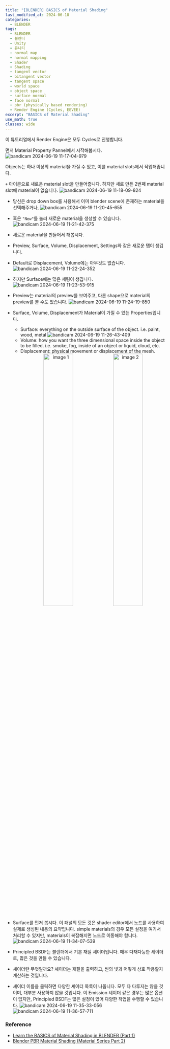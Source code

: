```yaml
---
title: "[BLENDER] BASICS of Material Shading"
last_modified_at: 2024-06-18
categories:
  - BLENDER
tags:
  - BLENDER
  - 블렌더
  - Unity
  - 유니티
  - normal map
  - normal mapping
  - Shader
  - Shading
  - tangent vector
  - bitangent vector
  - tangent space
  - world space
  - object space
  - surface normal
  - face normal
  - pbr (physically based rendering)
  - Render Engine (Cycles, EEVEE)
excerpt: "BASICS of Material Shading"
use_math: true
classes: wide
---
```


이 튜토리얼에서 Render Engine은 모두 Cycles로 진행합니다.

먼저 Material Property Pannel에서 시작해봅시다.
![bandicam 2024-06-19 11-17-04-979](https://github.com/sandokim/sandokim.github.io/assets/74639652/bc60f9d9-bc7e-459f-96d0-f4a8954b2f8b)

Objects는 하나 이상의 material을 가질 수 있고, 이를 material slots에서 작업해줍니다.

`+` 아이콘으로 새로운 material slot을 만들어줍니다. 하지만 새로 만든 2번째 material slot에 material이 없습니다.
![bandicam 2024-06-19 11-18-09-824](https://github.com/sandokim/sandokim.github.io/assets/74639652/4d9def24-3dd3-4b34-bec5-33842f52f0a2)

- 당신은 drop down box를 사용해서 이미 blender scene에 존재하는 material을 선택해주거나,
![bandicam 2024-06-19 11-20-45-655](https://github.com/sandokim/sandokim.github.io/assets/74639652/f2c36639-7158-4975-ab8f-235c841aae32)
- 혹은 `"New"`를 눌러 새로운 material을 생성할 수 있습니다.
![bandicam 2024-06-19 11-21-42-375](https://github.com/sandokim/sandokim.github.io/assets/74639652/570451cd-80f0-415c-ae90-797cdfdefd06)

- 새로운 material을 만들어서 해봅시다.
- Preview, Surface, Volume, Displacement, Settings와 같은 새로운 탭이 생깁니다.
- Default로 Displacement, Volume에는 아무것도 없습니다. 
![bandicam 2024-06-19 11-22-24-352](https://github.com/sandokim/sandokim.github.io/assets/74639652/2ceb6bb7-9d0d-41a8-bddc-6b04423fe169)
- 하지만 Surface에는 많은 세팅이 생깁니다.
![bandicam 2024-06-19 11-23-53-915](https://github.com/sandokim/sandokim.github.io/assets/74639652/8a5f0cb3-2d7d-427c-8147-ffb6e1cd8e58)
- Preview는 material의 preview를 보여주고, 다른 shape으로 material의 preview를 볼 수도 있습니다.
![bandicam 2024-06-19 11-24-19-850](https://github.com/sandokim/sandokim.github.io/assets/74639652/67ed2594-3415-4812-9342-376f49fbbd55)

- Surface, Volume, Displacement가 Material이 가질 수 있는 Properties입니다.
  - Surface: everything on the outside surface of the object. i.e. paint, wood, metal
  ![bandicam 2024-06-19 11-26-43-409](https://github.com/sandokim/sandokim.github.io/assets/74639652/2cacb453-2f18-4f21-af07-2a49aa896a66)
  - Volume: how you want the three dimensional space inside the object to be filled. i.e. smoke, fog, inside of an object or liquid, cloud, etc.
  - Displacement: physical movement or displacement of the mesh.
    <div style="text-align: center;">
        <img src="https://github.com/sandokim/sandokim.github.io/assets/74639652/16982f91-ae2b-4236-a9d8-157de93643cf" alt="image 1" style="display: inline-block; width: 45%; margin-right: 2%;"      />
        <img src="https://github.com/sandokim/sandokim.github.io/assets/74639652/5dff9819-f3cf-4058-9409-d3fcdb1d02f7" alt="image 2" style="display: inline-block; width: 45%;" />
    </div>


- Surface를 먼저 봅시다. 이 패널의 모든 것은 shader editor에서 노드를 사용하여 실제로 생성된 내용의 요약입니다. simple materials의 경우 모든 설정을 여기서 처리할 수 있지만, materials이 복잡해지면 노드로 이동해야 합니다.
![bandicam 2024-06-19 11-34-07-539](https://github.com/sandokim/sandokim.github.io/assets/74639652/0741d7ae-5fc3-4054-bc58-30b7713b463f)
- Principled BSDF는 블렌더에서 기본 재질 셰이더입니다. 매우 다재다능한 셰이더로, 많은 것을 만들 수 있습니다.
- 셰이더란 무엇일까요? 셰이더는 재질을 출력하고, 씬의 빛과 어떻게 상호 작용할지 계산하는 것입니다.
- 셰이더 이름을 클릭하면 다양한 셰이더 목록이 나옵니다. 모두 다 다루지는 않을 것이며, 대부분 사용하지 않을 것입니다. 이 Emission 셰이더 같은 경우는 많은 옵션이 없지만, Principled BSDF는 많은 설정이 있어 다양한 작업을 수행할 수 있습니다.
![bandicam 2024-06-19 11-35-33-056](https://github.com/sandokim/sandokim.github.io/assets/74639652/850f763e-f078-45fc-944a-1dadbeddc6e5)
![bandicam 2024-06-19 11-36-57-711](https://github.com/sandokim/sandokim.github.io/assets/74639652/b4ee29d9-cca3-4f43-a44f-7970d3420e7d)





### Reference
- [Learn the BASICS of Material Shading in BLENDER (Part 1)](https://www.youtube.com/watch?v=Wg244y2f9Fw&t=981s)
- [Blender PBR Material Shading (Material Series Part 2)](https://www.youtube.com/watch?v=jBT6MD7IzHU&t=9s)



